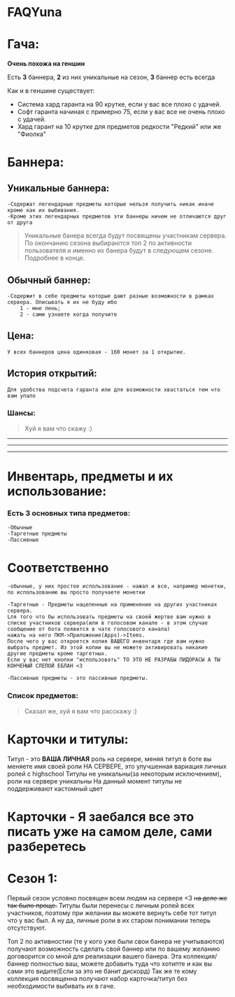 # FAQYuna
# Гача:
**Очень похожа на геншин**

Есть **3** баннера, **2** из них уникальные на сезон, **3** баннер есть всегда

Как и в геншине существует:
- Система хард гаранта на 90 крутке, если у вас все плохо с удачей.
- Софт гаранта начиная с примерно 75, если у вас все не очень плохо с удачей.
- Хард гарант на 10 крутке для предметов редкости "Редкий" или же "Фиолка"

# Баннера:

## Уникальные баннера:
	-Содержат легендарные предметы которые нельзя получить никак иначе кроме как их выбивания.
	-Кроме этих легендарных предметов эти баннеры ничем не отличаются друг от друга

> Уникальные банера всегда будут посвящены участникам сервера.
> По окончанию сезона выбираются топ 2 по активности пользователя и именно их банера будут в следующем сезоне.
> Подробнее в конце.

## Обычный баннер:
	-Содержит в себе предметы которые дают разные возможности в рамках сервера. Описывать я их не буду ибо 
		1 - мне лень; 
		2 - сами узнаете когда получите

## Цена:
	У всех баннеров цена одинковая - 160 монет за 1 открытие.

## История открытий:
	Для удобства подсчета гаранта или для возможности хвастаться тем что вам упало

### Шансы:
> Хуй я вам что скажу :)


____
____
____


# Инвентарь, предметы и их использование:
### Есть 3 основных типа предметов:
	-Обычные
	-Таргетные предметы
	-Пассивные

# Соответственно 
	-обычные, у них простое использование - нажал и все, например монетки, по использованию вы просто получаете монетки

	-Таргетные - Предметы нацеленные на применение на других участниках сервера. 
	Lля того что бы использовать предметы на своей жертве вам нужно в списке участников сервера(или в голосовом канале - в этом случае сообщение от бота появится в чате голосового канала) 
	нажать на него ПКМ->Приложение(Apps)->Items. 
	После чего у вас откроется копия ВАШЕГО инвентаря где вам нужно выбрать предмет. Из этой копии вы не можете активировать никакие другие предметы кроме таргетных. 
	Eсли у вас нет кнопки "использовать" ТО ЭТО НЕ РАЗРАБЫ ПИДОРАСЫ А ТЫ КОНЧЕНЫЙ СЛЕПОЙ ЕБЛАН <3

	-Пассивные предметы - это пассивные предметы.

### Список предметов:
> Cказал же, хуй я вам что расскажу :)




# Карточки и титулы:
Титул - это **ВАША ЛИЧНАЯ** роль на сервере, меняя титул в боте вы меняете имя своей роли НА СЕРВЕРЕ, это улучшенная вариация личных ролей с highschool
Титулы не уникальны(за некоторым исключением), роли на сервере уникальны
На данный момент титулы не поддерживают кастомный цвет

# Карточки - Я заебался все это писать уже на самом деле, сами разберетесь



# Сезон 1:
Первый сезон условно посвящен всем людям на сервере <3
~~на деле же так было проще.~~
Титулы были перенесы с личным ролей всех участников, поэтому при желании вы можете вернуть себе тот титул что у вас был.
А ну да, личные роли в их старом понимании теперь отсутствуют.


Топ 2 по активностии (те у кого уже были свои банера не учитываются) получают возможность сделать свой баннер или по вашему желанию договорится со мной для реализации вашего банера.
Эта коллекция/баннер полностью ваш, можете добавить туда что хотипте и как вы сами это видите(Если за это не банит дискорд)
Так же те кому коллекция посвященна получают набор карточка/титул без необходимости выбивать их в гаче.

